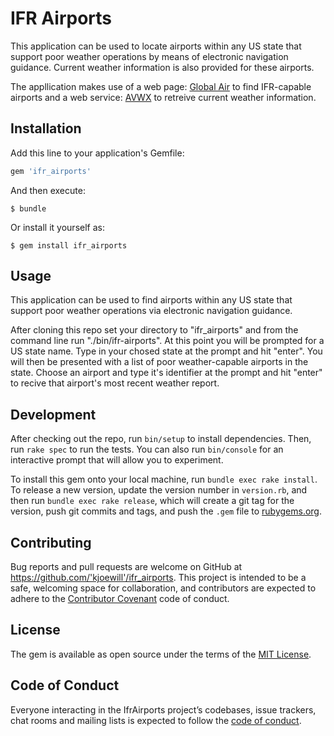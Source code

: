 # IFR Airports

This application can be used to locate airports within any US state that support poor weather operations
by means of electronic navigation guidance.  Current weather information is also provided for these airports.

The appllication makes use of a web page: [Global Air](https://www.globalair.com) to find IFR-capable airports and a web service: [AVWX](https://avwx.rest/api) to retreive current weather information.

## Installation

Add this line to your application's Gemfile:

```ruby
gem 'ifr_airports'
```

And then execute:

    $ bundle

Or install it yourself as:

    $ gem install ifr_airports

## Usage

This application can be used to find airports within any US state that support poor weather operations via 
electronic navigation guidance.

After cloning this repo set your directory to "ifr_airports" and from the command line run "./bin/ifr-airports".  At this point you will be prompted for a US state name. Type in your chosed state 
at the prompt and hit "enter".  You will then be presented with a list of poor weather-capable airports in
the state. Choose an airport and type it's identifier at the prompt and hit "enter" to recive that airport's
most recent weather report.

## Development

After checking out the repo, run `bin/setup` to install dependencies. Then, run `rake spec` to run the tests. You can also run `bin/console` for an interactive prompt that will allow you to experiment.

To install this gem onto your local machine, run `bundle exec rake install`. To release a new version, update the version number in `version.rb`, and then run `bundle exec rake release`, which will create a git tag for the version, push git commits and tags, and push the `.gem` file to [rubygems.org](https://rubygems.org).

## Contributing

Bug reports and pull requests are welcome on GitHub at https://github.com/'kjoewill'/ifr_airports. This project is intended to be a safe, welcoming space for collaboration, and contributors are expected to adhere to the [Contributor Covenant](http://contributor-covenant.org) code of conduct.

## License

The gem is available as open source under the terms of the [MIT License](https://opensource.org/licenses/MIT).

## Code of Conduct

Everyone interacting in the IfrAirports project’s codebases, issue trackers, chat rooms and mailing lists is expected to follow the [code of conduct](https://github.com/'kjoewill'/ifr_airports/blob/master/CODE_OF_CONDUCT.md).
